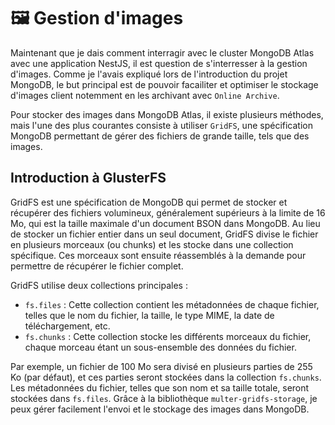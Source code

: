 # 🖼️ Gestion d'images

Maintenant que je dais comment interragir avec le cluster MongoDB Atlas avec une application NestJS, il est question de s'interresser à la gestion d'images.
Comme je l'avais expliqué lors de l'introduction du projet MongoDB, le but principal est de pouvoir facailiter et optimiser le stockage d'images client notemment en les archivant avec `Online Archive`.

Pour stocker des images dans MongoDB Atlas, il existe plusieurs méthodes, mais l'une des plus courantes consiste à utiliser `GridFS`, une spécification MongoDB permettant de gérer des fichiers de grande taille, tels que des images.

## Introduction à GlusterFS

GridFS est une spécification de MongoDB qui permet de stocker et récupérer des fichiers volumineux, généralement supérieurs à la limite de 16 Mo, qui est la taille maximale d'un document BSON dans MongoDB. Au lieu de stocker un fichier entier dans un seul document, GridFS divise le fichier en plusieurs morceaux (ou chunks) et les stocke dans une collection spécifique. Ces morceaux sont ensuite réassemblés à la demande pour permettre de récupérer le fichier complet.

GridFS utilise deux collections principales :

- `fs.files` : Cette collection contient les métadonnées de chaque fichier, telles que le nom du fichier, la taille, le type MIME, la date de téléchargement, etc.
- `fs.chunks` : Cette collection stocke les différents morceaux du fichier, chaque morceau étant un sous-ensemble des données du fichier.

Par exemple, un fichier de 100 Mo sera divisé en plusieurs parties de 255 Ko (par défaut), et ces parties seront stockées dans la collection `fs.chunks`. Les métadonnées du fichier, telles que son nom et sa taille totale, seront stockées dans `fs.files`.
Grâce à la bibliothèque `multer-gridfs-storage`, je peux gérer facilement l'envoi et le stockage des images dans MongoDB.

